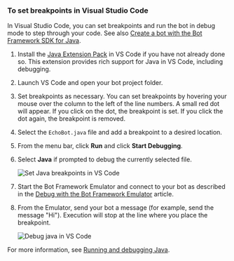 ### To set breakpoints in Visual Studio Code

In Visual Studio Code, you can set breakpoints and run the bot in debug mode to step through your code. See also [Create a bot with the Bot Framework SDK for Java](~/java/bot-builder-java-quickstart.md).

1. Install the [Java Extension Pack](https://aka.ms/vscode-java-extension-pack) in VS Code if you have not already done so. This extension provides rich support for Java in VS Code, including debugging.
1. Launch VS Code and open your bot project folder.
1. Set breakpoints as necessary. You can set breakpoints by hovering your mouse over the column to the left of the line numbers. A small red dot will appear. If you click on the dot, the breakpoint is set. If you click the dot again, the breakpoint is removed.
1. Select the `EchoBot.java` file and add a breakpoint to a desired location.
1. From the menu bar, click **Run** and click **Start Debugging**.
2. Select **Java** if prompted to debug the currently selected file.

   ![Set Java breakpoints in VS Code](~/media/bot-service-debug-bot/bot-debug-java-breakpoints.png)

3. Start the Bot Framework Emulator and connect to your bot as described in the [Debug with the Bot Framework Emulator](/azure/bot-service/bot-service-debug-emulator) article.
4. From the Emulator, send your bot a message (for example, send the message "Hi"). Execution will stop at the line where you place the breakpoint.

   ![Debug java in VS Code](~/media/bot-service-debug-bot/bot-debug-java-breakpoint-caught.png)

For more information, see [Running and debugging Java](https://code.visualstudio.com/docs/java/java-debugging).
